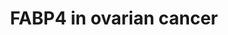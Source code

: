 ---
annotations:
- id: DOID:2394
  parent: disease of cellular proliferation
  type: Disease Ontology
  value: ovarian cancer
- id: PW:0000808
  parent: regulatory pathway
  type: Pathway Ontology
  value: microRNA pathway
- id: PW:0000605
  parent: disease pathway
  type: Pathway Ontology
  value: cancer pathway
authors:
- Khanspers
- Fehrhart
description: Regulation of FABP4 in ovarian cancer. FABP4 (fatty acid binding protein)
  can substantially increase metastatic potential of ovarian cancer cells, and leads
  to more aggressive disease. Mir-409-3p negatively regulates FABP4 in ovarian cancer
  cells, and mir-409-3p is decreased in hypoxic conditions. Pink arrows indicates
  potential therapuetic therapeutic stratgeies; in Gharpure et al, DOPC nanoliposomes
  containing either miR-409-3p mimic or FABP4 siRNA was shown to inhibit tumor progression.  Description
  was adapted from Gharpure et al.
last-edited: 2019-11-29
organisms:
- Homo sapiens
redirect_from:
- /index.php/Pathway:WP4400
- /instance/WP4400
- /instance/WP4400_rr108112
revision: r108112
schema-jsonld:
- '@context': https://schema.org/
  '@id': https://wikipathways.github.io/pathways/WP4400.html
  '@type': Dataset
  creator:
    '@type': Organization
    name: WikiPathways
  description: Regulation of FABP4 in ovarian cancer. FABP4 (fatty acid binding protein)
    can substantially increase metastatic potential of ovarian cancer cells, and leads
    to more aggressive disease. Mir-409-3p negatively regulates FABP4 in ovarian cancer
    cells, and mir-409-3p is decreased in hypoxic conditions. Pink arrows indicates
    potential therapuetic therapeutic stratgeies; in Gharpure et al, DOPC nanoliposomes
    containing either miR-409-3p mimic or FABP4 siRNA was shown to inhibit tumor progression.  Description
    was adapted from Gharpure et al.
  keywords:
  - FABP4
  license: CC0
  name: FABP4 in ovarian cancer
seo: CreativeWork
title: FABP4 in ovarian cancer
wpid: WP4400
---